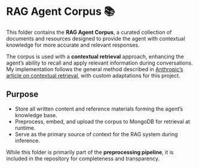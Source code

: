 # RAG Agent Corpus 📚

This folder contains the **RAG Agent Corpus**, a curated collection of documents and resources designed to provide the agent with contextual knowledge for more accurate and relevant responses.  

The corpus is used with a **contextual retrieval** approach, enhancing the agent’s ability to recall and apply relevant information during conversations. My implementation follows the general method described in [Anthropic’s article on contextual retrieval](https://www.anthropic.com/news/contextual-retrieval), with custom adaptations for this project.  

## Purpose

- Store all written content and reference materials forming the agent’s knowledge base.  
- Preprocess, embed, and upload the corpus to MongoDB for retrieval at runtime.  
- Serve as the primary source of context for the RAG system during inference.  

While this folder is primarily part of the **preprocessing pipeline**, it is included in the repository for completeness and transparency.